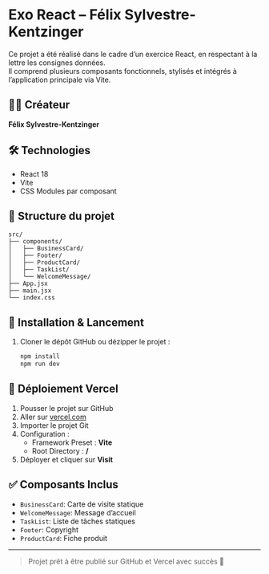 # Exo React – Félix Sylvestre-Kentzinger

Ce projet a été réalisé dans le cadre d’un exercice React, en respectant à la lettre les consignes données.  
Il comprend plusieurs composants fonctionnels, stylisés et intégrés à l’application principale via Vite.

## 👨‍💻 Créateur
**Félix Sylvestre-Kentzinger**

## 🛠️ Technologies
- React 18
- Vite
- CSS Modules par composant

## 📁 Structure du projet
```
src/
├── components/
│   ├── BusinessCard/
│   ├── Footer/
│   ├── ProductCard/
│   ├── TaskList/
│   └── WelcomeMessage/
├── App.jsx
├── main.jsx
└── index.css
```

## 🔧 Installation & Lancement
1. Cloner le dépôt GitHub ou dézipper le projet :
   ```bash
   npm install
   npm run dev
   ```

## 🚀 Déploiement Vercel
1. Pousser le projet sur GitHub
2. Aller sur [vercel.com](https://vercel.com)
3. Importer le projet Git
4. Configuration :
   - Framework Preset : **Vite**
   - Root Directory : **/**
5. Déployer et cliquer sur **Visit**

## ✅ Composants Inclus
- `BusinessCard`: Carte de visite statique
- `WelcomeMessage`: Message d’accueil
- `TaskList`: Liste de tâches statiques
- `Footer`: Copyright
- `ProductCard`: Fiche produit

---

> Projet prêt à être publié sur GitHub et Vercel avec succès 🎉
